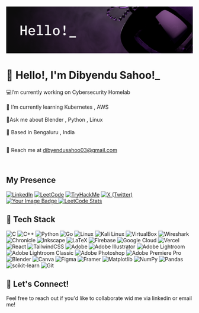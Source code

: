![Alt text](/imag4.png)
# 👋 Hello!, I'm Dibyendu Sahoo!_


💻I’m currently working on Cybersecurity Homelab<br><br>
🌱 I’m currently learning Kubernetes , AWS <br><br>
💬Ask me about Blender , Python , Linux<br><br>
📍 Based in Bengaluru , India <br><br>
<p>📧 Reach me at <a href="mailto:dibyendusahoo03@gmail.com">dibyendusahoo03@gmail.com</a></p><br>

## My Presence
[![LinkedIn](https://img.shields.io/badge/LinkedIn-%230077B5.svg?logo=linkedin&logoColor=white)](https://www.linkedin.com/in/dibyendusahoo/ )
[![LeetCode](https://img.shields.io/badge/LeetCode-%23FFA116.svg?logo=LeetCode&logoColor=black )](https://leetcode.com/u/Fatal1t/ )
[![TryHackMe](https://img.shields.io/badge/TryHackMe-%23F7931C.svg?logo=TryHackMe&logoColor=black )](https://tryhackme.com/p/F4tal1t )
[![X (Twitter)](https://img.shields.io/badge/X-%23000000.svg?logo=X&logoColor=white )](https://x.com/FatalIt8 )<br>
<a href="https://leetcode.com/Fatal1t/ ">
<img src="https://tryhackme-badges.s3.amazonaws.com/F4tal1t.png" alt="Your Image Badge" />
  <img src="https://leetcard.jacoblin.cool/Fatal1t?theme=dark " alt="LeetCode Stats" width="400" />
</a>
## 🔧 Tech Stack
![C](https://img.shields.io/badge/c-%2300599C.svg?style=for-the-badge&logo=c&logoColor=white) ![C++](https://img.shields.io/badge/c++-%2300599C.svg?style=for-the-badge&logo=c%2B%2B&logoColor=white) ![Python](https://img.shields.io/badge/python-%233776AB.svg?style=for-the-badge&logo=python&logoColor=white ) ![Go](https://img.shields.io/badge/go-%2300ADD8.svg?style=for-the-badge&logo=go&logoColor=white ) ![Linux](https://img.shields.io/badge/linux-%23FCC624.svg?style=for-the-badge&logo=linux&logoColor=black ) ![Kali Linux](https://img.shields.io/badge/kali%20linux-%236D00FF.svg?style=for-the-badge&logo=kali-linux&logoColor=white ) ![VirtualBox](https://img.shields.io/badge/virtualbox-%2333A1FD.svg?style=for-the-badge&logo=virtualbox&logoColor=white ) ![Wireshark](https://img.shields.io/badge/wireshark-%234294E1.svg?style=for-the-badge&logo=wireshark&logoColor=white ) ![Chronicle](https://img.shields.io/badge/chronicle-%23007BFF.svg?style=for-the-badge&logo=google-cloud&logoColor=white) ![Inkscape](https://img.shields.io/badge/inkscape-%23FE6601.svg?style=for-the-badge&logo=inkscape&logoColor=white ) ![LaTeX](https://img.shields.io/badge/latex-%23008080.svg?style=for-the-badge&logo=latex&logoColor=white) ![Firebase](https://img.shields.io/badge/firebase-%23039BE5.svg?style=for-the-badge&logo=firebase) ![Google Cloud](https://img.shields.io/badge/GoogleCloud-%234285F4.svg?style=for-the-badge&logo=google-cloud&logoColor=white)  ![Vercel](https://img.shields.io/badge/vercel-%23000000.svg?style=for-the-badge&logo=vercel&logoColor=white) ![React](https://img.shields.io/badge/react-%2320232a.svg?style=for-the-badge&logo=react&logoColor=%2361DAFB) ![TailwindCSS](https://img.shields.io/badge/tailwindcss-%2338B2AC.svg?style=for-the-badge&logo=tailwind-css&logoColor=white) ![Adobe](https://img.shields.io/badge/adobe-%23FF0000.svg?style=for-the-badge&logo=adobe&logoColor=white) ![Adobe Illustrator](https://img.shields.io/badge/adobe%20illustrator-%23FF9A00.svg?style=for-the-badge&logo=adobe%20illustrator&logoColor=white) ![Adobe Lightroom](https://img.shields.io/badge/Adobe%20Lightroom-31A8FF.svg?style=for-the-badge&logo=Adobe%20Lightroom&logoColor=white) ![Adobe Lightroom Classic](https://img.shields.io/badge/Adobe%20Lightroom%20Classic-31A8FF.svg?style=for-the-badge&logo=Adobe%20Lightroom%20Classic&logoColor=white) ![Adobe Photoshop](https://img.shields.io/badge/adobe%20photoshop-%2331A8FF.svg?style=for-the-badge&logo=adobe%20photoshop&logoColor=white) ![Adobe Premiere Pro](https://img.shields.io/badge/Adobe%20Premiere%20Pro-9999FF.svg?style=for-the-badge&logo=Adobe%20Premiere%20Pro&logoColor=white) ![Blender](https://img.shields.io/badge/blender-%23F5792A.svg?style=for-the-badge&logo=blender&logoColor=white) ![Canva](https://img.shields.io/badge/Canva-%2300C4CC.svg?style=for-the-badge&logo=Canva&logoColor=white) ![Figma](https://img.shields.io/badge/figma-%23F24E1E.svg?style=for-the-badge&logo=figma&logoColor=white) ![Framer](https://img.shields.io/badge/Framer-black?style=for-the-badge&logo=framer&logoColor=blue) ![Matplotlib](https://img.shields.io/badge/Matplotlib-%23ffffff.svg?style=for-the-badge&logo=Matplotlib&logoColor=black) ![NumPy](https://img.shields.io/badge/numpy-%23013243.svg?style=for-the-badge&logo=numpy&logoColor=white) ![Pandas](https://img.shields.io/badge/pandas-%23150458.svg?style=for-the-badge&logo=pandas&logoColor=white) ![scikit-learn](https://img.shields.io/badge/scikit--learn-%23F7931E.svg?style=for-the-badge&logo=scikit-learn&logoColor=white) ![Git](https://img.shields.io/badge/git-%23F05033.svg?style=for-the-badge&logo=git&logoColor=white)

## 🙌 Let's Connect!
Feel free to reach out if you'd like to collaborate wid me via linkedin or email me!

